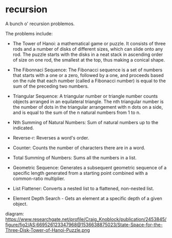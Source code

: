 # recursion
A bunch o' recursion problemos.

The problems include:

- The Tower of Hanoi: a mathematical game or puzzle. It consists of three rods and a number of disks of different sizes, which can slide onto any rod. The puzzle starts with the disks in a neat stack in ascending order of size on one rod, the smallest at the top, thus making a conical shape.

- The Fibonnaci Sequence: The Fibonacci sequence is a set of numbers that starts with a one or a zero, followed by a one, and proceeds based on the rule that each number (called a Fibonacci number) is equal to the sum of the preceding two numbers.

- Triangular Sequence: A triangular number or triangle number counts objects arranged in an equilateral triangle. The nth triangular number is the number of dots in the triangular arrangement with n dots on a side, and is equal to the sum of the n natural numbers from 1 to n. 

- Nth Summing of Natural Numbers: Sum of natural numbers up to the <n> indicated.
  
- Reverse-r: Reverses a word's order.

- Counter: Counts the number of characters there are in a word.

- Total Summing of Numbers: Sums all the numbers in a list.

- Geometric Sequence: Generates a subsequent geometric sequence of a specific length generated from a starting point combined with a common-ratio multiplier.

- List Flattener: Converts a nested list to a flattened, non-nested list.

- Element Depth Search - Gets an element at a specific depth of a given object.
 
diagram: https://www.researchgate.net/profile/Craig_Knoblock/publication/2453845/figure/fig2/AS:669526123347968@1536638875023/State-Space-for-the-Three-Disk-Tower-of-Hanoi-Puzzle.png

